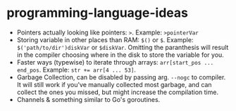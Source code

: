 # programming-language-ideas
* Pointers actually looking like pointers: `>`. Example: `>pointerVar`
* Storing variable in other places than RAM: `$()` or `$`. Example: `$('path/to/dir')diskVar` or `$diskVar`. Omitting the paranthesis will result in the compiler choosing where in the disk to store the variable for you.
* Faster ways (typewise) to iterate through arrays: `arr[start_pos ... end_pos`. Example: `str += arr[4 ... 53]`.
* Garbage Collection, can be disabled by passing arg. `--nogc` to compiler. It will still work if you've manually collected most garbage, and can collect the ones you missed, but might increase the compilation time.
* Channels & something similar to Go's goroutines.

